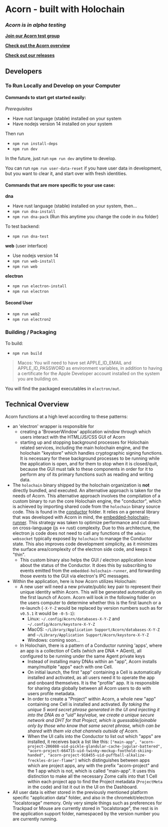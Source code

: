 # Acorn - built with Holochain

### _Acorn is in alpha testing_

[**Join our Acorn test group**](https://forms.gle/Ani18rJhDuAGv9LQ8)

[**Check out the Acorn overview**](https://github.com/h-be/acorn-docs)

[**Check out our releases**](https://github.com/h-be/acorn/releases)

## Developers

### To Run Locally and Develop on your Computer

#### Commands to start get started easily:

_Prerequisites_

- Have rust language (stable) installed on your system
- Have nodejs version 14 installed on your system

Then run

- `npm run install-deps`
- `npm run dev`

In the future, just run `npm run dev` anytime to develop.

You can run `npm run user-data-reset` if you have user data in development, but you want to clear it, and start over with fresh identities.

#### Commands that are more specific to your use case:

**dna**

- Have rust language (stable) installed on your system, then...
- `npm run dna-install`
- `npm run dna-pack` (Run this anytime you change the code in `dna` folder)

To test backend:

- `npm run dna-test`

**web** (user interface)

- Use nodejs version 14
- `npm run web-install`
- `npm run web`

**electron**

- `npm run electron-install`
- `npm run electron`

#### Second User

- `npm run web2`
- `npm run electron2`

### Building / Packaging

To build:

- `npm run build`

> Macos: You will need to have set
> APPLE_ID_EMAIL
> and
> APPLE_ID_PASSWORD
> as environment variables, in addition to having a certificate for the Apple Developer
> account installed on the system you are building on.

You will find the packaged executables in `electron/out`.

## Technical Overview

Acorn functions at a high level according to these patterns:

- an 'electron' wrapper is responsible for
  - creating a 'BrowserWindow' application window through which users interact with the HTML/JS/CSS GUI of Acorn
  - starting up and stopping background processes for Holochain related services, including the main holochain engine, and the holochain "keystore" which handles cryptographic signing functions. It is necessary for these background processes to be running while the application is open, and for them to stop when it is closed/quit, because the GUI must talk to these components in order for it to perform any of its primary functions such as reading and writing data.
- The `holochain` binary shipped by the holochain organization is **not** directly bundled, and executed. An alternative approach is taken for the needs of Acorn. This alternative approach involves the compilation of a custom binary to run the core Holochain engine, the "conductor", which is achieved by importing shared code from the `holochain` binary source code. This is found in the [conductor](./conductor) folder. It relies on a general library that was developed with Acorn in mind, the [embedded-holochain-runner](https://github.com/Sprillow/embedded-holochain-runner/). This strategy was taken to optimize performance and cut down on cross-language (js <-> rust) complexity. Due to this architecture, the electron js code does not need to call any functions of the `admin websocket` typically exposed by `holochain` to manage the Conductor state. This also improves code development simplicity, as it minimizes the surface area/complexity of the electron side code, and keeps it "thin".
  - This custom binary also helps the GUI / electron application know about the status of the Conductor. It does this by subscribing to events emitted from the `embedded-holochain-runner`, and forwarding those events to the GUI via electron's IPC messages.
- Within the application, here is how Acorn utilizes Holochain:
  - A new user will need a new private/public key pair to represent their unique identity within Acorn. This will be generated automatically on the first launch of Acorn. Acorn will look in the following folder on the users computer to determine whether this is the first launch or a re-launch (`-X-Y-Z` would be replaced by version numbers such as for `v0.5.1` it would be `-0-5-1`):
    - Linux: `~/.config/Acorn/databases-X-Y-Z` and `~/.config/Acorn/keystore-X-Y-Z`
    - MacOS: `~/Library/Application Support/Acorn/databases-X-Y-Z` and `~/Library/Application Support/Acorn/keystore-X-Y-Z`
    - Windows: coming soon...
  - In Holochain, there is a pattern of a Conductor running 'apps', where an app is a collection of Cells (which are DNA + AGent), all configured to be running under the same Agent private keys
    - Instead of installing many DNAs within an "app", Acorn installs many/multiple "apps" each with one Cell.
    - On initial launch, the first "app" containing a Cell is automatically installed and activated, as all users need it to operate the app and onboard themselves. It is the "profile" app. It is responsible for sharing data globally between all Acorn users to do with users profile metadata.
    - In order to create a "Project" within Acorn, a whole new "app" containing one Cell is installed and activated. _By taking the unique 5 word secret phrase generated in the UI and injecting it into the DNA as a "uid" key/value, we create a unique secure network and DHT for that Project, which is guessable/joinable only by those who know that same secret phrase, which can be shared with them via chat channels outside of Acorn._
    - When the UI calls into the Conductor to list out which "apps" are installed, it receives back a list like this: `["main-app", "acorn-project-206088-uid-pickle-glandular-cache-jugular-battered", "acorn-project-664715-uid-twinky-mockup-foothold-skiing-handed", "acorn-project-918455-uid-puffball-alkalize-freckles-drier-flame"]` which distinguishes between apps which are project apps, any with the prefix "acorn-project" and the 1 app which is not, which is called "main-app". It uses this distinction to make all the necessary Zome calls into that 1 Cell within each project app to find the Project metadata (`ProjectMeta` in the code) and list it out in the UI on the Dashboard.
- All user data is either stored in the previously mentioned platform specific "application data" folder, and also in the chromekit/electron "localstorage" memory. Only very simple things such as preferences for Trackpad or Mouse are currently stored in "localstorage", the rest is in the application support folder, namespaced by the version number you are currently running.
